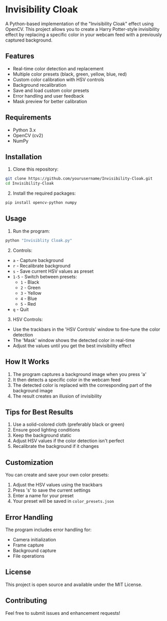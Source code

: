 # Invisibility Cloak

A Python-based implementation of the "Invisibility Cloak" effect using OpenCV. This project allows you to create a Harry Potter-style invisibility effect by replacing a specific color in your webcam feed with a previously captured background.

## Features

- Real-time color detection and replacement
- Multiple color presets (black, green, yellow, blue, red)
- Custom color calibration with HSV controls
- Background recalibration
- Save and load custom color presets
- Error handling and user feedback
- Mask preview for better calibration

## Requirements

- Python 3.x
- OpenCV (cv2)
- NumPy

## Installation

1. Clone this repository:
```bash
git clone https://github.com/yourusername/Invisibility-Cloak.git
cd Invisibility-Cloak
```

2. Install the required packages:
```bash
pip install opencv-python numpy
```

## Usage

1. Run the program:
```bash
python "Invisiblity Cloak.py"
```

2. Controls:
- `a` - Capture background
- `r` - Recalibrate background
- `s` - Save current HSV values as preset
- `1-5` - Switch between presets:
  - `1` - Black
  - `2` - Green
  - `3` - Yellow
  - `4` - Blue
  - `5` - Red
- `q` - Quit

3. HSV Controls:
- Use the trackbars in the 'HSV Controls' window to fine-tune the color detection
- The 'Mask' window shows the detected color in real-time
- Adjust the values until you get the best invisibility effect

## How It Works

1. The program captures a background image when you press 'a'
2. It then detects a specific color in the webcam feed
3. The detected color is replaced with the corresponding part of the background image
4. The result creates an illusion of invisibility

## Tips for Best Results

1. Use a solid-colored cloth (preferably black or green)
2. Ensure good lighting conditions
3. Keep the background static
4. Adjust HSV values if the color detection isn't perfect
5. Recalibrate the background if it changes

## Customization

You can create and save your own color presets:
1. Adjust the HSV values using the trackbars
2. Press 's' to save the current settings
3. Enter a name for your preset
4. Your preset will be saved in `color_presets.json`

## Error Handling

The program includes error handling for:
- Camera initialization
- Frame capture
- Background capture
- File operations

## License

This project is open source and available under the MIT License.

## Contributing

Feel free to submit issues and enhancement requests! 